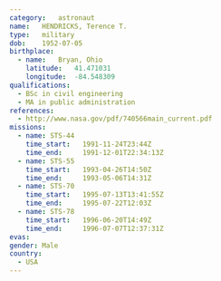 ```yaml
---
category:	astronaut
name:	HENDRICKS, Terence T.
type:	military
dob:	1952-07-05
birthplace:
  - name:	Bryan, Ohio
    latitude:	41.471031
    longitude:	-84.548309
qualifications:
  - BSc in civil engineering
  - MA in public administration
references:
  - http://www.nasa.gov/pdf/740566main_current.pdf
missions:
  - name: STS-44
    time_start:   1991-11-24T23:44Z
    time_end:     1991-12-01T22:34:13Z
  - name: STS-55
    time_start:   1993-04-26T14:50Z
    time_end:     1993-05-06T14:31Z
  - name: STS-70
    time_start:   1995-07-13T13:41:55Z
    time_end:     1995-07-22T12:03Z
  - name: STS-78
    time_start:   1996-06-20T14:49Z
    time_end:     1996-07-07T12:37:31Z
evas:
gender:	Male
country:
  - USA
---
```

